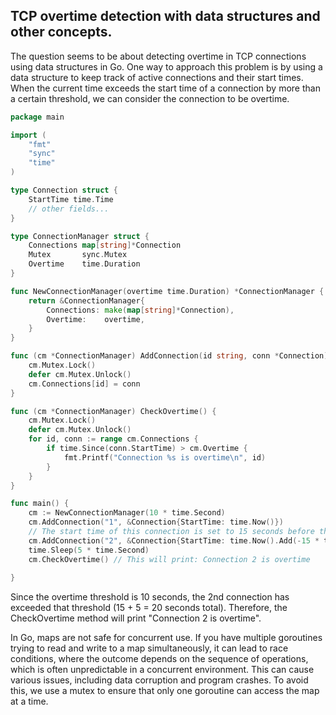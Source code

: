 ## TCP overtime detection with data structures and other concepts.

The question seems to be about detecting overtime in TCP connections using data structures in Go. One way to approach this problem is by using a data structure to keep track of active connections and their start times. When the current time exceeds the start time of a connection by more than a certain threshold, we can consider the connection to be overtime.

```go
package main

import (
    "fmt"
    "sync"
    "time"
)

type Connection struct {
    StartTime time.Time
    // other fields...
}

type ConnectionManager struct {
    Connections map[string]*Connection
    Mutex       sync.Mutex
    Overtime    time.Duration
}

func NewConnectionManager(overtime time.Duration) *ConnectionManager {
    return &ConnectionManager{
        Connections: make(map[string]*Connection),
        Overtime:    overtime,
    }
}

func (cm *ConnectionManager) AddConnection(id string, conn *Connection) {
    cm.Mutex.Lock()
    defer cm.Mutex.Unlock()
    cm.Connections[id] = conn
}

func (cm *ConnectionManager) CheckOvertime() {
    cm.Mutex.Lock()
    defer cm.Mutex.Unlock()
    for id, conn := range cm.Connections {
        if time.Since(conn.StartTime) > cm.Overtime {
            fmt.Printf("Connection %s is overtime\n", id)
        }
    }
}

func main() {
    cm := NewConnectionManager(10 * time.Second)
    cm.AddConnection("1", &Connection{StartTime: time.Now()})
    // The start time of this connection is set to 15 seconds before the current time. 
    cm.AddConnection("2", &Connection{StartTime: time.Now().Add(-15 * time.Second)}) 
    time.Sleep(5 * time.Second)
    cm.CheckOvertime() // This will print: Connection 2 is overtime
    
}
```

Since the overtime threshold is 10 seconds, the 2nd connection has exceeded that threshold (15 + 5 = 20 seconds total). Therefore, the CheckOvertime method will print "Connection 2 is overtime".

In Go, maps are not safe for concurrent use. If you have multiple goroutines trying to read and write to a map simultaneously, it can lead to race conditions, where the outcome depends on the sequence of operations, which is often unpredictable in a concurrent environment. This can cause various issues, including data corruption and program crashes. To avoid this, we use a mutex to ensure that only one goroutine can access the map at a time.
